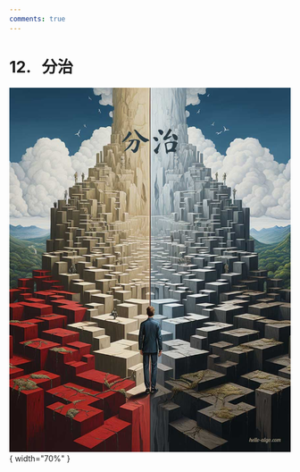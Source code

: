 ```yaml
---
comments: true
---
```


# 12. &nbsp; 分治

<div class="center-table" markdown>

![分治](../assets/covers/chapter_divide_and_conquer.jpg){ width="70%" }

</div>
